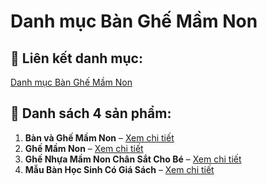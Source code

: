 # Danh mục Bàn Ghế Mầm Non

## 🔗 Liên kết danh mục:
[Danh mục Bàn Ghế Mầm Non](https://thietbibanghehocsinh.com/danh-muc/ban-ghe-mam-non/)

## 📌 Danh sách 4 sản phẩm:
1. **Bàn và Ghế Mầm Non** – [Xem chi tiết](https://thietbibanghehocsinh.com/san-pham/ban-va-ghe-mam-non/)
2. **Ghế Mầm Non** – [Xem chi tiết](https://thietbibanghehocsinh.com/san-pham/ghe-mam-non/)
3. **Ghế Nhựa Mầm Non Chân Sắt Cho Bé** – [Xem chi tiết](https://thietbibanghehocsinh.com/san-pham/ghe-nhua-mam-non-chan-sat-cho-be/)
4. **Mẫu Bàn Học Sinh Có Giá Sách** – [Xem chi tiết](https://thietbibanghehocsinh.com/san-pham/mau-ban-hoc-sinh-co-gia-sach/)


